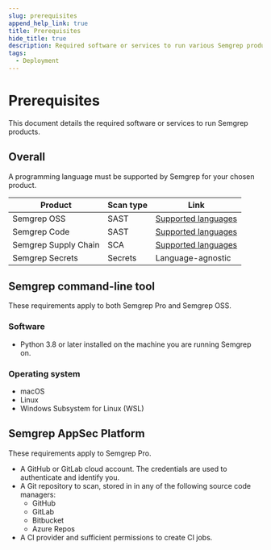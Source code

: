 ```yaml
---
slug: prerequisites
append_help_link: true
title: Prerequisites
hide_title: true
description: Required software or services to run various Semgrep products.
tags:
  - Deployment
---
```


# Prerequisites

This document details the required software or services to run Semgrep products.

## Overall

A programming language must be supported by Semgrep for your chosen product.

| Product              | Scan type | Link   |
| -------              | ------    | ------ |
| Semgrep OSS          | SAST      | [Supported languages](/supported-languages/#language-maturity)  |
| Semgrep Code         | SAST      | [Supported languages](/supported-languages/#language-maturity)  |
| Semgrep Supply Chain | SCA       | [Supported languages](/supported-languages/#semgrep-supply-chain)       |
| Semgrep Secrets      | Secrets   | Language-agnostic       |

<!-- Update Secrets with service validators once available -->

## Semgrep command-line tool

These requirements apply to both Semgrep Pro and Semgrep OSS.

### Software

- Python 3.8 or later installed on the machine you are running Semgrep on.

### Operating system

- macOS
- Linux
- Windows Subsystem for Linux (WSL)

## Semgrep AppSec Platform

These requirements apply to Semgrep Pro.

- A GitHub or GitLab cloud account. The credentials are used to authenticate and identify you.
- A Git repository to scan, stored in in any of the following source code managers:
    - GitHub
    - GitLab
    - Bitbucket
    - Azure Repos
- A CI provider and sufficient permissions to create CI jobs.

<!-- IDEs - to add after -->
